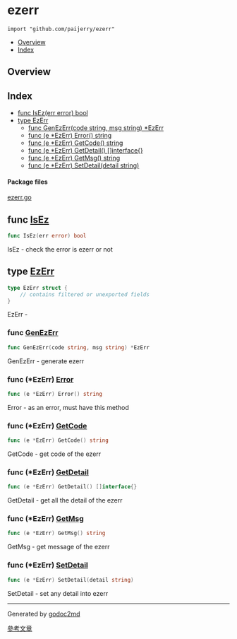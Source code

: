 

# ezerr
`import "github.com/paijerry/ezerr"`

* [Overview](#pkg-overview)
* [Index](#pkg-index)

## <a name="pkg-overview">Overview</a>



## <a name="pkg-index">Index</a>
* [func IsEz(err error) bool](#IsEz)
* [type EzErr](#EzErr)
  * [func GenEzErr(code string, msg string) *EzErr](#GenEzErr)
  * [func (e *EzErr) Error() string](#EzErr.Error)
  * [func (e *EzErr) GetCode() string](#EzErr.GetCode)
  * [func (e *EzErr) GetDetail() []interface{}](#EzErr.GetDetail)
  * [func (e *EzErr) GetMsg() string](#EzErr.GetMsg)
  * [func (e *EzErr) SetDetail(detail string)](#EzErr.SetDetail)


#### <a name="pkg-files">Package files</a>
[ezerr.go](/src/github.com/paijerry/ezerr/ezerr.go)





## <a name="IsEz">func</a> [IsEz](/src/target/ezerr.go?s=821:846#L36)
``` go
func IsEz(err error) bool
```
IsEz - check the error is ezerr or not




## <a name="EzErr">type</a> [EzErr](/src/target/ezerr.go?s=40:113#L1)
``` go
type EzErr struct {
    // contains filtered or unexported fields
}
```
EzErr -







### <a name="GenEzErr">func</a> [GenEzErr](/src/target/ezerr.go?s=682:727#L28)
``` go
func GenEzErr(code string, msg string) *EzErr
```
GenEzErr - generate ezerr





### <a name="EzErr.Error">func</a> (\*EzErr) [Error](/src/target/ezerr.go?s=161:191#L3)
``` go
func (e *EzErr) Error() string
```
Error - as an error, must have this method




### <a name="EzErr.GetCode">func</a> (\*EzErr) [GetCode](/src/target/ezerr.go?s=277:309#L8)
``` go
func (e *EzErr) GetCode() string
```
GetCode - get code of the ezerr




### <a name="EzErr.GetDetail">func</a> (\*EzErr) [GetDetail](/src/target/ezerr.go?s=589:630#L23)
``` go
func (e *EzErr) GetDetail() []interface{}
```
GetDetail - get all the detail of the ezerr




### <a name="EzErr.GetMsg">func</a> (\*EzErr) [GetMsg](/src/target/ezerr.go?s=367:398#L13)
``` go
func (e *EzErr) GetMsg() string
```
GetMsg - get message of the ezerr




### <a name="EzErr.SetDetail">func</a> (\*EzErr) [SetDetail](/src/target/ezerr.go?s=459:499#L18)
``` go
func (e *EzErr) SetDetail(detail string)
```
SetDetail - set any detail into ezerr








- - -
Generated by [godoc2md](http://godoc.org/github.com/davecheney/godoc2md)

[參考文章](https://blog.wu-boy.com/2017/03/error-handler-in-golang/)
